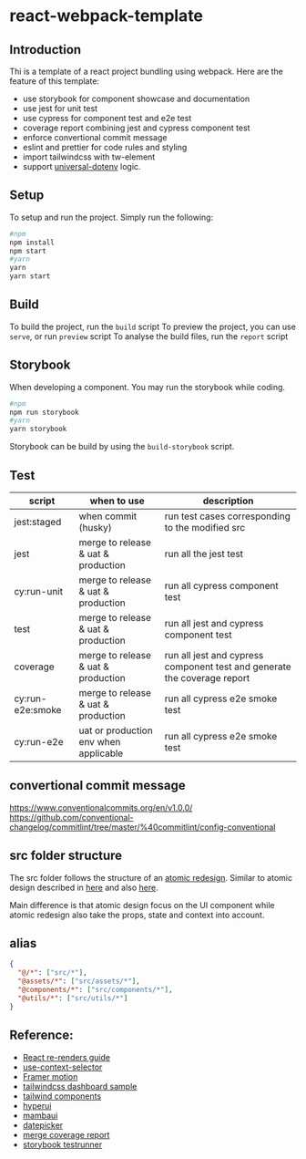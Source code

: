 # react-webpack-template

## Introduction

Thi is a template of a react project bundling using webpack. Here are the feature of this template:

- use storybook for component showcase and documentation
- use jest for unit test
- use cypress for component test and e2e test
- coverage report combining jest and cypress component test
- enforce convertional commit message
- eslint and prettier for code rules and styling
- import tailwindcss with tw-element
- support [universal-dotenv](https://github.com/sebastian-software/universal-dotenv) logic.

## Setup

To setup and run the project. Simply run the following:

```bash
#npm
npm install
npm start
#yarn
yarn
yarn start
```

## Build

To build the project, run the `build` script
To preview the project, you can use `serve`, or run `preview` script
To analyse the build files, run the `report` script

## Storybook

When developing a component. You may run the storybook while coding.

```bash
#npm
npm run storybook
#yarn
yarn storybook
```

Storybook can be build by using the `build-storybook` script.

## Test

| script           | when to use                           | description                                                              |
| ---------------- | ------------------------------------- | ------------------------------------------------------------------------ |
| jest:staged      | when commit (husky)                   | run test cases corresponding to the modified src                         |
| jest             | merge to release & uat & production   | run all the jest test                                                    |
| cy:run-unit      | merge to release & uat & production   | run all cypress component test                                           |
| test             | merge to release & uat & production   | run all jest and cypress component test                                  |
| coverage         | merge to release & uat & production   | run all jest and cypress component test and generate the coverage report |
| cy:run-e2e:smoke | merge to release & uat & production   | run all cypress e2e smoke test                                           |
| cy:run-e2e       | uat or production env when applicable | run all cypress e2e smoke test                                           |

## convertional commit message

https://www.conventionalcommits.org/en/v1.0.0/ <br />
https://github.com/conventional-changelog/commitlint/tree/master/%40commitlint/config-conventional

## src folder structure

The src folder follows the structure of an [atomic redesign](https://github.com/takefumi-yoshii/atomic-redesign). Similar to atomic design described in [here](https://medium.com/yemeksepeti-teknoloji/atomic-design-system-in-frontend-bdbb919290b4) and also [here](https://paulonteri.com/thoughts/atomic-design-react).

Main difference is that atomic design focus on the UI component while atomic redesign also take the props, state and context into account.

## alias

```json
{
  "@/*": ["src/*"],
  "@assets/*": ["src/assets/*"],
  "@components/*": ["src/components/*"],
  "@utils/*": ["src/utils/*"]
}
```

## Reference:

- [React re-renders guide](https://www.developerway.com/posts/react-re-renders-guide)
- [use-context-selector](https://dev.to/romaintrotard/use-context-selector-demystified-4f8e)
- [Framer motion](https://www.framer.com/motion/)
- [tailwindcss dashboard sample](https://tailwindcomponents.com/component/responsive-admin-template)
- [tailwind components](https://dev.to/cruip/25-places-where-you-can-get-free-tailwind-css-components-47lm)
- [hyperui](https://www.hyperui.dev/)
- [mambaui](https://mambaui.com/components)
- [datepicker](https://react-tailwindcss-datepicker.vercel.app/demo)
- [merge coverage report](https://dev.to/penx/combining-storybook-cypress-and-jest-code-coverage-4pa5)
- [storybook testrunner](https://storybook.js.org/addons/@storybook/test-runner)
